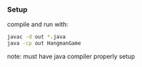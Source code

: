 ### Setup

compile and run with:

```bash
javac -d out *.java
java -cp out HangmanGame 
```

note: must have java compiler properly setup


